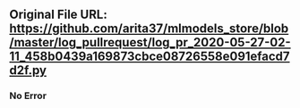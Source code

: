 ## Original File URL: https://github.com/arita37/mlmodels_store/blob/master/log_pullrequest/log_pr_2020-05-27-02-11_458b0439a169873cbce08726558e091efacd7d2f.py<br />

### No Error